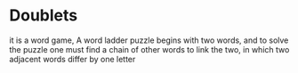 # Doublets
it is a word game, A word ladder puzzle begins with two words, and to solve the puzzle one must find a chain of other words to link the two, in which two adjacent words differ by one letter
